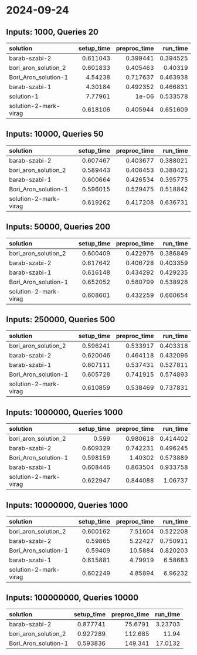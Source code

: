 # 2024-09-24

## Inputs: 1000, Queries 20

| solution              |   setup_time |   preproc_time |   run_time |
|:----------------------|-------------:|---------------:|-----------:|
| barab-szabi-2         |     0.611043 |       0.399441 |   0.394525 |
| bori_aron_solution_2  |     0.601833 |       0.405463 |   0.40319  |
| Bori_Aron_solution-1  |     4.54238  |       0.717637 |   0.463938 |
| barab-szabi-1         |     4.30184  |       0.492352 |   0.466831 |
| solution-1            |     7.77961  |       1e-06    |   0.533578 |
| solution-2-mark-virag |     0.618106 |       0.405944 |   0.651609 |

## Inputs: 10000, Queries 50

| solution              |   setup_time |   preproc_time |   run_time |
|:----------------------|-------------:|---------------:|-----------:|
| barab-szabi-2         |     0.607467 |       0.403677 |   0.388021 |
| bori_aron_solution_2  |     0.589443 |       0.408453 |   0.388421 |
| barab-szabi-1         |     0.600664 |       0.426534 |   0.395775 |
| Bori_Aron_solution-1  |     0.596015 |       0.529475 |   0.518842 |
| solution-2-mark-virag |     0.619262 |       0.417208 |   0.636731 |

## Inputs: 50000, Queries 200

| solution              |   setup_time |   preproc_time |   run_time |
|:----------------------|-------------:|---------------:|-----------:|
| bori_aron_solution_2  |     0.600409 |       0.422976 |   0.386849 |
| barab-szabi-2         |     0.617642 |       0.406728 |   0.403359 |
| barab-szabi-1         |     0.616148 |       0.434292 |   0.429235 |
| Bori_Aron_solution-1  |     0.652052 |       0.580799 |   0.538928 |
| solution-2-mark-virag |     0.608601 |       0.432259 |   0.660654 |

## Inputs: 250000, Queries 500

| solution              |   setup_time |   preproc_time |   run_time |
|:----------------------|-------------:|---------------:|-----------:|
| bori_aron_solution_2  |     0.596241 |       0.533917 |   0.403318 |
| barab-szabi-2         |     0.620046 |       0.464118 |   0.432096 |
| barab-szabi-1         |     0.607111 |       0.537431 |   0.527811 |
| Bori_Aron_solution-1  |     0.605728 |       0.741915 |   0.574893 |
| solution-2-mark-virag |     0.610859 |       0.538469 |   0.737831 |

## Inputs: 1000000, Queries 1000

| solution              |   setup_time |   preproc_time |   run_time |
|:----------------------|-------------:|---------------:|-----------:|
| bori_aron_solution_2  |     0.599    |       0.980618 |   0.414402 |
| barab-szabi-2         |     0.609329 |       0.742231 |   0.496245 |
| Bori_Aron_solution-1  |     0.598159 |       1.40302  |   0.573889 |
| barab-szabi-1         |     0.608446 |       0.863504 |   0.933758 |
| solution-2-mark-virag |     0.622947 |       0.844088 |   1.06737  |

## Inputs: 10000000, Queries 1000

| solution              |   setup_time |   preproc_time |   run_time |
|:----------------------|-------------:|---------------:|-----------:|
| bori_aron_solution_2  |     0.600162 |        7.51604 |   0.522208 |
| barab-szabi-2         |     0.59865  |        5.22427 |   0.750911 |
| Bori_Aron_solution-1  |     0.59409  |       10.5884  |   0.820203 |
| barab-szabi-1         |     0.615881 |        4.79919 |   6.58683  |
| solution-2-mark-virag |     0.602249 |        4.85894 |   6.96232  |

## Inputs: 100000000, Queries 10000

| solution             |   setup_time |   preproc_time |   run_time |
|:---------------------|-------------:|---------------:|-----------:|
| barab-szabi-2        |     0.877741 |        75.6791 |    3.23703 |
| bori_aron_solution_2 |     0.927289 |       112.685  |   11.94    |
| Bori_Aron_solution-1 |     0.593836 |       149.341  |   17.0132  |